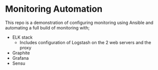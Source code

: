 # Monitoring Automation

This repo is a demonstration of configuring monitoring using Ansible and automating a full build of monitoring with;

* ELK stack
  * Includes configuration of Logstash on the 2 web servers and the proxy
* Graphite
* Grafana
* Sensu
